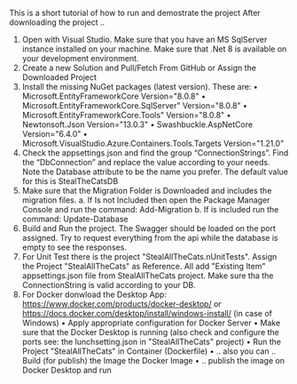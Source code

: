 This is a short tutorial of how to run and demostrate the project
After downloading the project .. 
1.	Open with Visual Studio. Make sure that you have an MS SqlServer instance installed on your machine. Make sure that .Net 8 is available on your development environment.
2.	Create a new Solution and Pull/Fetch From GitHub or Assign the Downloaded Project
3.	Install the missing NuGet packages (latest version). These are:
  •	  Microsoft.EntityFrameworkCore Version="8.0.8"
  •	  Microsoft.EntityFrameworkCore.SqlServer" Version="8.0.8"
  •	  Microsoft.EntityFrameworkCore.Tools" Version="8.0.8"
  •	  Newtonsoft.Json Version="13.0.3"
  •	  Swashbuckle.AspNetCore Version="6.4.0"
  •	  Microsoft.VisualStudio.Azure.Containers.Tools.Targets Version="1.21.0"
4.	Check the appsettings.json and find the group “ConnectionStrings”. Find the “DbConnection” and replace the value according to your needs. Note the Database attribute to be the name you prefer. The default value for this is StealTheCatsDB
5.	Make sure that the Migration Folder is Downloaded and includes the migration files.
	a.	If Is not Included then open the Package Manager Console and run the command: Add-Migration
	b.	If is included run the command: Update-Database
6.	Build and Run the project. The Swagger should be loaded on the port assigned. Try to request everything from the api while the database is empty to see the responses.
7.	For Unit Test there is the project "StealAllTheCats.nUnitTests". Assign the Project "StealAllTheCats" as Reference. All add "Existing Item" appsettings.json file from StealAllTheCats project. Make sure tha the ConnectionString is valid according to your DB.
8.	For Docker donwload the Desktop App: https://www.docker.com/products/docker-desktop/ or https://docs.docker.com/desktop/install/windows-install/ (in case of Windows)
  •	  Apply appropriate configuration for Docker Server
  •	  Make sure that the Docker Desktop is running (also check and configure the ports see: the lunchsetting.json in "StealAllTheCats" project)
  •	  Run the Project "StealAllTheCats" in Container (Dockerfile)
  •	  .. also you can .. Build (for publish) the Image the Docker Image
  •	  .. publish the image on Docker Desktop and run


